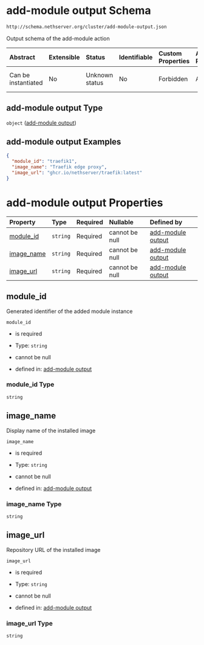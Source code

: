 # add-module output Schema

```txt
http://schema.nethserver.org/cluster/add-module-output.json
```

Output schema of the add-module action

| Abstract            | Extensible | Status         | Identifiable | Custom Properties | Additional Properties | Access Restrictions | Defined In                                                                      |
| :------------------ | :--------- | :------------- | :----------- | :---------------- | :-------------------- | :------------------ | :------------------------------------------------------------------------------ |
| Can be instantiated | No         | Unknown status | No           | Forbidden         | Allowed               | none                | [add-module-output.json](cluster/add-module-output.json "open original schema") |

## add-module output Type

`object` ([add-module output](add-module-output-1.md))

## add-module output Examples

```json
{
  "module_id": "traefik1",
  "image_name": "Traefik edge proxy",
  "image_url": "ghcr.io/nethserver/traefik:latest"
}
```

# add-module output Properties

| Property                   | Type     | Required | Nullable       | Defined by                                                                                                                                             |
| :------------------------- | :------- | :------- | :------------- | :----------------------------------------------------------------------------------------------------------------------------------------------------- |
| [module\_id](#module_id)   | `string` | Required | cannot be null | [add-module output](add-module-output-1-properties-module_id.md "http://schema.nethserver.org/cluster/add-module-output.json#/properties/module_id")   |
| [image\_name](#image_name) | `string` | Required | cannot be null | [add-module output](add-module-output-1-properties-image_name.md "http://schema.nethserver.org/cluster/add-module-output.json#/properties/image_name") |
| [image\_url](#image_url)   | `string` | Required | cannot be null | [add-module output](add-module-output-1-properties-image_url.md "http://schema.nethserver.org/cluster/add-module-output.json#/properties/image_url")   |

## module\_id

Generated identifier of the added module instance

`module_id`

* is required

* Type: `string`

* cannot be null

* defined in: [add-module output](add-module-output-1-properties-module_id.md "http://schema.nethserver.org/cluster/add-module-output.json#/properties/module_id")

### module\_id Type

`string`

## image\_name

Display name of the installed image

`image_name`

* is required

* Type: `string`

* cannot be null

* defined in: [add-module output](add-module-output-1-properties-image_name.md "http://schema.nethserver.org/cluster/add-module-output.json#/properties/image_name")

### image\_name Type

`string`

## image\_url

Repository URL of the installed image

`image_url`

* is required

* Type: `string`

* cannot be null

* defined in: [add-module output](add-module-output-1-properties-image_url.md "http://schema.nethserver.org/cluster/add-module-output.json#/properties/image_url")

### image\_url Type

`string`
